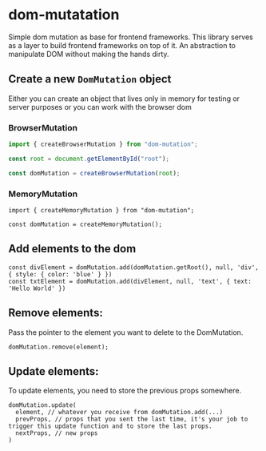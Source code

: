 # dom-mutatation
Simple dom mutation as base for frontend frameworks. This library serves as a layer to build frontend frameworks on top of it. An abstraction to manipulate DOM without making the hands dirty.

## Create a new `DomMutation` object

Either you can create an object that lives only in memory for testing or server purposes or you can work with the browser dom

### BrowserMutation
``` typescript
import { createBrowserMutation } from "dom-mutation";

const root = document.getElementById("root");

const domMutation = createBrowserMutation(root);
```

### MemoryMutation

```
import { createMemoryMutation } from "dom-mutation";

const domMutation = createMemoryMutation();
```

## Add elements to the dom

```
const divElement = domMutation.add(domMutation.getRoot(), null, 'div', { style: { color: 'blue' } })
const txtElement = domMutation.add(divElement, null, 'text', { text: 'Hello World' })
```

## Remove elements:
Pass the pointer to the element you want to delete to the DomMutation.
```
domMutation.remove(element);
```

## Update elements:
To update elements, you need to store the previous props somewhere.
```
domMutation.update(
  element, // whatever you receive from domMutation.add(...)
  prevProps, // props that you sent the last time, it's your job to trigger this update function and to store the last props.
  nextProps, // new props
)
```
